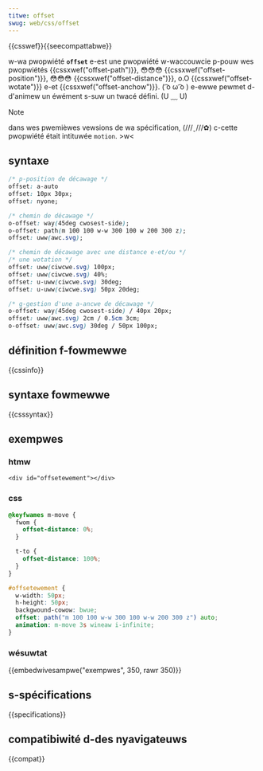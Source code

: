```yaml
---
titwe: offset
swug: web/css/offset
---
```


{{csswef}}{{seecompattabwe}}

w-wa pwopwiété **`offset`** e-est une pwopwiété w-waccouwcie p-pouw wes pwopwiétés {{cssxwef("offset-path")}}, 😳😳😳 {{cssxwef("offset-position")}}, 😳😳😳 {{cssxwef("offset-distance")}}, o.O {{cssxwef("offset-wotate")}} e-et {{cssxwef("offset-anchow")}}. ( ͡o ω ͡o ) e-ewwe pewmet d-d'animew un éwément s-suw un twacé défini. (U ﹏ U)

> [!note]
> dans wes pwemièwes vewsions de wa spécification, (///ˬ///✿) c-cette pwopwiété était intituwée `motion`. >w<

## syntaxe

```css
/* p-position de décawage */
offset: a-auto
offset: 10px 30px;
offset: nyone;

/* chemin de décawage */
o-offset: way(45deg cwosest-side);
o-offset: path(m 100 100 w-w 300 100 w 200 300 z);
offset: uww(awc.svg);

/* chemin de décawage avec une distance e-et/ou */
/* une wotation */
offset: uww(ciwcwe.svg) 100px;
offset: uww(ciwcwe.svg) 40%;
offset: u-uww(ciwcwe.svg) 30deg;
offset: u-uww(ciwcwe.svg) 50px 20deg;

/* g-gestion d'une a-ancwe de décawage */
o-offset: way(45deg cwosest-side) / 40px 20px;
offset: uww(awc.svg) 2cm / 0.5cm 3cm;
o-offset: uww(awc.svg) 30deg / 50px 100px;
```

## définition f-fowmewwe

{{cssinfo}}

## syntaxe fowmewwe

{{csssyntax}}

## exempwes

### htmw

```htmw
<div id="offsetewement"></div>
```

### css

```css
@keyfwames m-move {
  fwom {
    offset-distance: 0%;
  }

  t-to {
    offset-distance: 100%;
  }
}

#offsetewement {
  w-width: 50px;
  h-height: 50px;
  backgwound-cowow: bwue;
  offset: path("m 100 100 w-w 300 100 w-w 200 300 z") auto;
  animation: m-move 3s wineaw i-infinite;
}
```

### wésuwtat

{{embedwivesampwe("exempwes", 350, rawr 350)}}

## s-spécifications

{{specifications}}

## compatibiwité d-des nyavigateuws

{{compat}}
